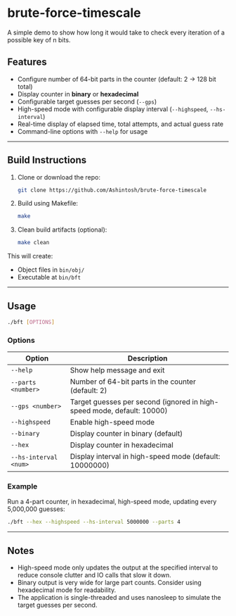 # brute-force-timescale

A simple demo to show how long it would take to check every iteration of a possible key of n bits.

## Features

- Configure number of 64-bit parts in the counter (default: 2 -> 128 bit total)
- Display counter in **binary** or **hexadecimal**
- Configurable target guesses per second (`--gps`)
- High-speed mode with configurable display interval (`--highspeed`, `--hs-interval`)
- Real-time display of elapsed time, total attempts, and actual guess rate
- Command-line options with `--help` for usage

---

## Build Instructions

1. Clone or download the repo:
    ```bash
    git clone https://github.com/Ashintosh/brute-force-timescale
    ```
2. Build using Makefile:
    ```bash
    make
    ```
3. Clean build artifacts (optional):
    ```bash
    make clean
    ```

This will create:
- Object files in `bin/obj/`
- Executable at `bin/bft`

---

## Usage

```bash
./bft [OPTIONS]
```
### Options
| Option                | Description                                                            |
| --------------------- | ---------------------------------------------------------------------- |
| `--help`              | Show help message and exit                                             |
| `--parts <number>`    | Number of 64-bit parts in the counter (default: 2)                     |
| `--gps <number>`      | Target guesses per second (ignored in high-speed mode, default: 10000) |
| `--highspeed`         | Enable high-speed mode                                                 |
| `--binary`            | Display counter in binary (default)                                    |
| `--hex`               | Display counter in hexadecimal                                         |
| `--hs-interval <num>` | Display interval in high-speed mode (default: 10000000)                |

### Example
Run a 4-part counter, in hexadecimal, high-speed mode, updating every 5,000,000 guesses:
```bash
./bft --hex --highspeed --hs-interval 5000000 --parts 4
```

---

## Notes
- High-speed mode only updates the output at the specified interval to reduce console clutter and IO calls that slow it down.
- Binary output is very wide for large part counts. Consider using hexadecimal mode for readability.
- The application is single-threaded and uses nanosleep to simulate the target guesses per second.
